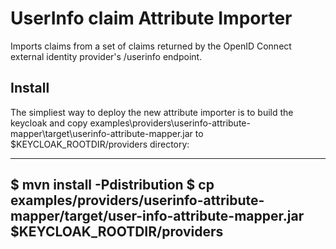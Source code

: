 # UserInfo claim Attribute Importer

Imports claims from a set of claims returned by the OpenID Connect external identity provider's /userinfo endpoint.

## Install 

The simpliest way to deploy the new attribute importer is to build the keycloak and copy examples\providers\userinfo-attribute-mapper\target\userinfo-attribute-mapper.jar 
to $KEYCLOAK_ROOTDIR/providers directory:

---
$ mvn install -Pdistribution
$ cp examples/providers/userinfo-attribute-mapper/target/user-info-attribute-mapper.jar $KEYCLOAK_ROOTDIR/providers
---

